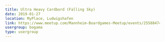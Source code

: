 ```yaml
---
title: Ultra Heavy Cardbord (Falling Sky)
date: 2019-01-27
location: MyPlace, Ludwigshafen
link: https://www.meetup.com/Mannheim-Boardgames-Meetup/events/255884747/
usergroup: bogama
type: usergroup
---
```

